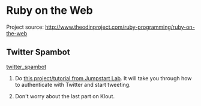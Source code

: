 # Ruby on the Web

Project source: http://www.theodinproject.com/ruby-programming/ruby-on-the-web

## Twitter Spambot

[twitter_spambot](https://github.com/craftykate/odin-project/tree/master/07_ruby_on_the_web/twitter_spambot)

1. Do [this project/tutorial from Jumpstart Lab](http://tutorials.jumpstartlab.com/projects/microblogger.html). It will take you through how to authenticate with Twitter and start tweeting.

2. Don't worry about the last part on Klout.